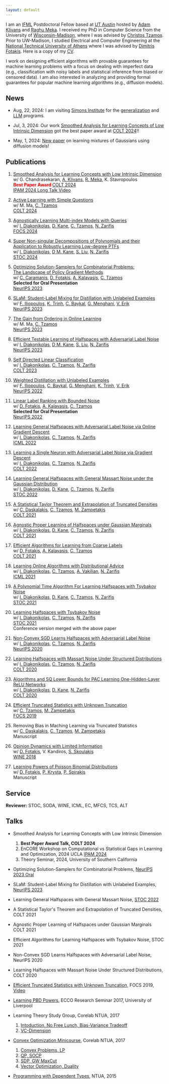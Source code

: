 ```yaml
---
layout: default
---
```


I am an [IFML](https://www.ifml.institute) Postdoctoral Fellow based at [UT Austin](https://www.cs.utexas.edu) 
hosted by [Adam Klivans][klivans] and [Raghu Meka][meka].  I received my PhD in Computer Science from the University of
[Wisconsin-Madison][uwm], where I was advised by [Christos Tzamos][tzamos-page].  Prior to UW-Madison, I studied Electrical and Computer Engineering at the [National Technical University of Athens][ece-ntua] where I was advised by [Dimitris Fotakis][fotakis-page].  Here is a copy of my [CV](assets/cv/cv.pdf).

I work on designing efficient algorithms with provable guarantees for machine learning problems 
with a focus on dealing with imperfect data (e.g., classification with noisy labels and 
statistical inference from biased or censored data).  I am also interested in analyzing and providing formal guarantees
for popular machine learning algorithms (e.g., diffusion models).

## News 

* Aug, 22, 2024: I am visiting [Simons Institute](https://simons.berkeley.edu/homepage) for the [generalization](https://simons.berkeley.edu/workshops/emerging-generalization-settings) and [LLM](https://simons.berkeley.edu/programs/special-year-large-language-models-transformers-part-1) programs.

* Jul, 3, 2024: Our work [Smoothed Analysis for Learning Concepts of Low Intrinsic Dimension](https://arxiv.org/abs/2407.00966)
got the best paper award at [COLT 2024](https://learningtheory.org/colt2024/awards.html)!!

* May, 1, 2024: [New paper](https://arxiv.org/abs/2404.18893) on learning mixtures of Gaussians using diffusion models!




[uwm]: https://www.wisc.edu/
[ece-ntua]: https://www.ece.ntua.gr/en
[email-me]: mailto:vkonton@gmail.com
[tzamos-page]: https://tzamos.com/
[klivans]: https://www.cs.utexas.edu/users/klivans/
[meka]: https://raghumeka.github.io
[fotakis-page]: https://www.softlab.ntua.gr/~fotakis/
[thesis-link]: http://artemis.cslab.ntua.gr/Dienst/UI/1.0/Display/artemis.ntua.ece/DT2017-0274?abstract=%EA%EF%ED%F4%EF%ED%DE%F2
[sliu]: https://lteins.github.io

## Publications

1. [Smoothed Analysis for Learning Concepts with Low Intrinsic Dimension](https://arxiv.org/abs/2407.00966) <br/>
   w/ G. Chandrasekaran, [A. Klivans][klivans], [R. Meka][meka], K. Stavropoulos <br/>
   <b style='color:red;'> Best Paper Award </b> [COLT 2024](http://learningtheory.org/colt2024/) <br/>
   [IPAM 2024 Long Talk Video](https://www.youtube.com/watch?v=XJSz3XoNdlY)

1. [Active Learning with Simple Questions](https://arxiv.org/abs/2405.07937) <br/>
   w/ M. Ma, [C. Tzamos][tzamos] <br/>
   [COLT 2024](http://learningtheory.org/colt2024/)

1. [Agnostically Learning Multi-index Models with Queries](https://arxiv.org/abs/2312.16616) <br/>
    w/ [I. Diakonikolas][idiakonikolas], [D. Kane][kane], [C. Tzamos][tzamos], [N. Zarifis][zarifis] <br/> 
    [FOCS 2024](https://focs.computer.org/2024/)

1. [Super Non-singular Decompositions of Polynomials and their](https://arxiv.org/html/2404.00529v1) <br/>
   [Application to Robustly Learning Low-degree PTFs](https://arxiv.org/html/2404.00529v1) <br/>
   w/ [I. Diakonikolas][idiakonikolas], [D M. Kane][kane], [S. Liu][sliu], [N. Zarifis][zarifis] <br/>
   [STOC 2024](http://acm-stoc.org/stoc2024/)

1. [Optimizing Solution-Samplers for Combinatorial Problems:](https://arxiv.org/pdf/2310.05309.pdf) <br/>
   [The Landscape of Policy Gradient Methods](https://arxiv.org/pdf/2310.05309.pdf) <br/>
   w/ [C. Caramanis][caramanis], [D. Fotakis][fotakis], [A. Kalavasis][kalavasis], [C. Tzamos][tzamos] <br/>
   <b> Selected for Oral Presentation </b> <br/>
   [NeurIPS 2023](https://nips.cc) 

1. [SLaM: Student-Label Mixing for Distillation with Unlabeled Examples](https://arxiv.org/abs/2302.03806) <br/>
    w/ [F. Iliopoulos][iliopoulos], [K. Trinh][trinh], [C. Baykal][baykal], [G. Menghani][menghani],  [V. Erik][vee] <br/> 
    [NeurIPS 2023](https://nips.cc)

1. [The Gain from Ordering in Online Learning](https://openreview.net/pdf?id=OaUT4hX40s) <br/>
   w/ M. Ma, [C. Tzamos][tzamos] <br/>
   [NeurIPS 2023](https://nips.cc) 

1. [Efficient Testable Learning of Halfspaces with Adversarial Label Noise](https://arxiv.org/abs/2303.05485) <br/>
   w/ [I. Diakonikolas][idiakonikolas], [D M. Kane][kane], [S. Liu][sliu], [N. Zarifis][zarifis] <br/>
   [NeurIPS 2023](https://nips.cc) 

1. [Self Directed Linear Classification](https://arxiv.org/abs/2308.03142) <br/> 
   w/ [I. Diakonikolas][idiakonikolas], [C. Tzamos][tzamos], [N. Zarifis][zarifis] <br/>
   [COLT 2023](http://learningtheory.org/colt2023/)

1. [Weighted Distillation with Unlabeled Examples](https://arxiv.org/abs/2210.06711) <br/>
    w/ [F. Iliopoulos][iliopoulos], [C. Baykal][baykal], [G. Menghani][menghani], [K. Trinh][trinh], [V. Erik][vee] <br/> 
    [NeurIPS 2022](https://nips.cc)

1.  [Linear Label Ranking with Bounded Noise](https://openreview.net/pdf?id=dgWo-UyVEsa) <br/>
    w/ [D. Fotakis][fotakis], [A. Kalavasis][kalavasis], [C. Tzamos][tzamos] <br/>
    <b> Selected for Oral Presentation </b> <br/>
    [NeurIPS 2022](https://nips.cc)

1. [Learning General Halfspaces with Adversarial Label Noise via Online Gradient Descent](https://proceedings.mlr.press/v162/diakonikolas22b.html) <br/>
    w/ [I. Diakonikolas][idiakonikolas], [C. Tzamos][tzamos], [N. Zarifis][zarifis] <br/> 
    [ICML 2022](https://icml.cc)

1. [Learning a Single Neuron with Adversarial Label Noise via Gradient Descent](https://arxiv.org/abs/2206.08918) <br/>
    w/ [I. Diakonikolas][idiakonikolas], [C. Tzamos][tzamos], [N. Zarifis][zarifis] <br/> 
    [COLT 2022](http://learningtheory.org/colt2022/)

1. [Learning General Halfspaces with General Massart Noise under the Gaussian Distribution](https://arxiv.org/abs/2108.08767) <br/>
    w/ [I. Diakonikolas][idiakonikolas], [D. Kane][kane], [C. Tzamos][tzamos], [N. Zarifis][zarifis] <br/> 
    [STOC 2022](http://acm-stoc.org/stoc2022/)

1. [A Statistical Taylor Theorem and Extrapolation of Truncated Densities](https://arxiv.org/abs/2106.15908) <br/>
    w/ [C. Daskalakis][daskalakis], [C. Tzamos][tzamos], [M. Zampetakis][zampetakis] <br/>
    [COLT 2021](http://www.learningtheory.org/colt2021/)

1. [Agnostic Proper Learning of Halfspaces under Gaussian Marginals](https://arxiv.org/abs/2102.05629) <br/>
    w/ [I. Diakonikolas][idiakonikolas], [D. Kane][kane], [C. Tzamos][tzamos], [N. Zarifis][zarifis] <br/>
    [COLT 2021](http://www.learningtheory.org/colt2021/)

1. [Efficient Algorithms for Learning from Coarse Labels](http://proceedings.mlr.press/v134/fotakis21a.html) <br/>
    w/ [D. Fotakis][fotakis], [A. Kalavasis][kalavasis], [C. Tzamos][tzamos] <br/>
    [COLT 2021](http://www.learningtheory.org/colt2021/)

1. [Learning Online Algorithms with Distributional Advice](http://proceedings.mlr.press/v139/diakonikolas21a.html) <br/>
    w/ [I. Diakonikolas][idiakonikolas], [C. Tzamos][tzamos], [A. Vakilian][vakilian], [N. Zarifis][zarifis] <br/>
    [ICML 2021](https://icml.cc)

1. [A Polynomial Time Algorithm For Learning Halfspaces with Tsybakov Noise](https://arxiv.org/abs/2010.01705) <br/>
    w/ [I. Diakonikolas][idiakonikolas], [D. Kane][kane], [C. Tzamos][tzamos], [N. Zarifis][zarifis] <br/>
    [STOC 2021](http://acm-stoc.org/stoc2021/)

1. [Learning Halfspaces with Tsybakov Noise](https://arxiv.org/abs/2006.06467) <br/>
    w/ [I. Diakonikolas][idiakonikolas], [C. Tzamos][tzamos], [N. Zarifis][zarifis] <br/>
    [STOC 2021](http://acm-stoc.org/stoc2021/) <br/>
    Conference version merged with the above paper

1. [Non-Convex SGD Learns Halfspaces with Adversarial Label Noise](https://arxiv.org/abs/2006.06742) <br/>
    w/ [I. Diakonikolas][idiakonikolas], [C. Tzamos][tzamos], [N. Zarifis][zarifis] <br/>
    [NeurIPS 2020](http://learningtheory.org/colt2020/)

1.  [Learning Halfspaces with Massart Noise Under Structured Distributions](https://arxiv.org/abs/2002.05632)  <br/>
    w/ [I. Diakonikolas][idiakonikolas], [C. Tzamos][tzamos], [N. Zarifis][zarifis] <br/>
    [COLT 2020](http://learningtheory.org/colt2020/)

1.  [Algorithms and SQ Lower Bounds for PAC Learning One-Hidden-Layer ReLU Networks](https://arxiv.org/abs/2006.12476) <br/>
    w/ [I. Diakonikolas][idiakonikolas], [D. Kane][kane], [N. Zarifis][zarifis] <br/>
    [COLT 2020](http://learningtheory.org/colt2020/)

1.  [Efficient Truncated Statistics with Unknown Truncation](https://arxiv.org/abs/1908.01034) <br/>
    w/ [C. Tzamos][tzamos], [M. Zampetakis][zampetakis] <br/>
    [FOCS 2019](http://focs2019.cs.jhu.edu/)

1.  Removing Bias in Maching Learning via Truncated Statistics <br/>
    w/ [C. Daskalakis][daskalakis],  [C. Tzamos][tzamos], [M. Zampetakis][zampetakis] <br/>
    Manuscript

1. [Opinion Dynamics with Limited Information][OpinionDynamics] <br/>
   w/ [D. Fotakis][fotakis], V. Kandiros,  [S. Skoulakis][skoulakis] <br/>
   [WINE 2018](https://www.cs.ox.ac.uk/conferences/wine2018/)

1. [Learning Powers of Poisson Binomial Distributions][PBDpowers] <br/>
   w/ [D. Fotakis][fotakis], [P. Krysta][krysta], [P. Spirakis][spirakis] <br/>
   Manuscript


[OpinionDynamics]:https://github.com/vkonton/opinion_dynamics/blob/master/clean.pdf
[PBDpowers]:http://arxiv.org/abs/1707.05662
[zarifis]:https://nikoszarifis.github.io
[caramanis]:https://caramanis.github.io
[fotakis]:https://www.softlab.ntua.gr/~fotakis/
[krysta]:http://cgi.csc.liv.ac.uk/~piotr/
[kane]:https://cseweb.ucsd.edu/~dakane/
[spirakis]:https://intranet.csc.liv.ac.uk/news/item.php?id=19
[tzamos]:https://tzamos.com
[zampetakis]:http://www.mit.edu/~mzampet/
[daskalakis]:https://people.csail.mit.edu/costis/
[skoulakis]:http://www.corelab.ntua.gr/~sskoul/
[idiakonikolas]:http://www.iliasdiakonikolas.org/
[vakilian]:http://www.mit.edu/~vakilian/
[kalavasis]:https://alkisk.github.io
[vee]:https://scholar.google.com/citations?user=1u8drP0AAAAJ&hl=en
[trinh]:https://scholar.google.com/citations?user=pVTeodYAAAAJ&hl=en
[baykal]:https://people.csail.mit.edu/baykal/
[menghani]:http://www.gaurav.ai
[iliopoulos]:https://filiop.org
[meka]:https://hackmd.io/@raghum/index
[klivans]:https://www.cs.utexas.edu/users/klivans/


## Service
**Reviewer:** STOC, SODA, WINE, ICML, EC, MFCS, TCS, ALT


## Talks

* Smoothed Analysis for Learning Concepts with Low Intrinsic Dimension
  1. <b> Best Paper Award Talk, COLT 2024 </b> 
  2.  EnCORE Workshop on Computational vs Statistical Gaps in Learning and Optimization, 2024 UCLA [IPAM 2024](https://www.youtube.com/watch?v=XJSz3XoNdlY) 
  3. Theory Seminar, 2024, University of Southern California 

* Optimizing Solution-Samplers for Combinatorial Problems, [NeurIPS 2023 Oral](https://nips.cc/virtual/2023/oral/73826)

* SLaM: Student-Label Mixing for Distillation with Unlabeled Examples, [NeurIPS 2023](https://nips.cc/virtual/2023/poster/71876)

* Learning General Halfspaces with General Massart Noise, [STOC 2022](https://www.youtube.com/watch?v=jm8K7_7HjZE)

* A Statistical Taylor's Theorem and Extrapolation of Truncated Densities, COLT 2021

* Agnostic Proper Learning of Halfspaces under Gaussian Marginals COLT 2021

* Efficient Algorithms for Learning Halfspaces with Tsybakov Noise, STOC 2021

* Non-Convex SGD Learns Halfspaces with Adversarial Label Noise, NeurIPS 2020

* Learning Halfspaces with Massart Noise Under Structured Distributions, COLT 2020

* [Efficient Truncated Statistics with Unknown Truncation][truncated_unknown],
  FOCS 2019, [Video]


* [Learning PBD Powers][pbdpowers],
   ECCO Research Seminar 2017, University of Liverpool


* Learning Theory Study Group, Corelab NTUA, 2017
   1. [Intoduction, No Free Lunch, Bias-Variance Tradeoff][learning1]
   2. [VC-Dimension][learning2]


* [Convex Optimization Minicourse][convex-minicourse], Corelab NTUA, 2017
   1. [Convex Problems, LP][convex1]
   2. [QP, SOCP][convex2]
   3. [SDP, GW MaxCut][convex3]
   4. [Vector Optimization, Duality][convex4]


* [Programming with Dependent Types][dependent], NTUA, 2015

[truncated_unknown]: assets/talks/focs2019.pdf
[video]: https://www.youtube.com/watch?v=6crXE-ANK6Y&list=PL3DbynX8gwfLXOsziSLaVmiLKKjedlvks

[pbdpowers]: assets/talks/pbdPowers.pdf

[learning1]: assets/talks/learning1.pdf
[learning2]: assets/talks/learning2.pdf

[convex-minicourse]: assets/talks/convex.pdf
[convex1]: assets/talks/convex1.pdf
[convex2]: assets/talks/convex2.pdf
[convex3]: assets/talks/convex3.pdf
[convex4]: assets/talks/convex4.pdf

[dependent]: assets/talks/dependent.pdf
